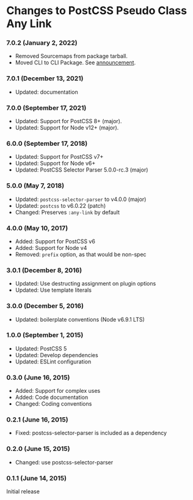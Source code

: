 # Changes to PostCSS Pseudo Class Any Link

### 7.0.2 (January 2, 2022)

- Removed Sourcemaps from package tarball.
- Moved CLI to CLI Package. See [announcement](https://github.com/csstools/postcss-plugins/discussions/121).

### 7.0.1 (December 13, 2021)

- Updated: documentation

### 7.0.0 (September 17, 2021)

- Updated: Support for PostCSS 8+ (major).
- Updated: Support for Node v12+ (major).

### 6.0.0 (September 17, 2018)

- Updated: Support for PostCSS v7+
- Updated: Support for Node v6+
- Updated: PostCSS Selector Parser 5.0.0-rc.3 (major)

### 5.0.0 (May 7, 2018)

- Updated: `postcss-selector-parser` to v4.0.0 (major)
- Updated: `postcss` to v6.0.22 (patch)
- Changed: Preserves `:any-link` by default

### 4.0.0 (May 10, 2017)

- Added: Support for PostCSS v6
- Added: Support for Node v4
- Removed: `prefix` option, as that would be non-spec

### 3.0.1 (December 8, 2016)

- Updated: Use destructing assignment on plugin options
- Updated: Use template literals

### 3.0.0 (December 5, 2016)

- Updated: boilerplate conventions (Node v6.9.1 LTS)

### 1.0.0 (September 1, 2015)

- Updated: PostCSS 5
- Updated: Develop dependencies
- Updated: ESLint configuration

### 0.3.0 (June 16, 2015)

- Added: Support for complex uses
- Added: Code documentation
- Changed: Coding conventions

### 0.2.1 (June 16, 2015)

- Fixed: postcss-selector-parser is included as a dependency

### 0.2.0 (June 15, 2015)

- Changed: use postcss-selector-parser

### 0.1.1 (June 14, 2015)

Initial release
